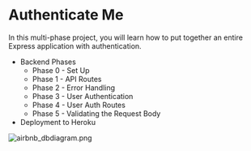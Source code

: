 # Authenticate Me

In this multi-phase project, you will learn how to put together an entire
Express application with authentication.

* Backend Phases
  * Phase 0 - Set Up
  * Phase 1 - API Routes
  * Phase 2 - Error Handling
  * Phase 3 - User Authentication
  * Phase 4 - User Auth Routes
  * Phase 5 - Validating the Request Body
* Deployment to Heroku

![airbnb_dbdiagram.png](../../authenticate-me/airbnb_dbdiagram.png)
